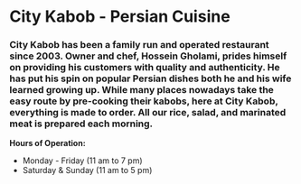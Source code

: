 # City Kabob - Persian Cuisine

### City Kabob has been a family run and operated restaurant since 2003. Owner and chef, Hossein Gholami, prides himself on providing his customers with quality and authenticity. He has put his spin on popular Persian dishes both he and his wife learned growing up. While many places nowadays take the easy route by pre-cooking their kabobs, here at City Kabob, everything is made to order. All our rice, salad, and marinated meat is prepared each morning.

**Hours of Operation:**
- Monday - Friday (11 am to 7 pm)
- Saturday & Sunday (11 am to 5 pm)
